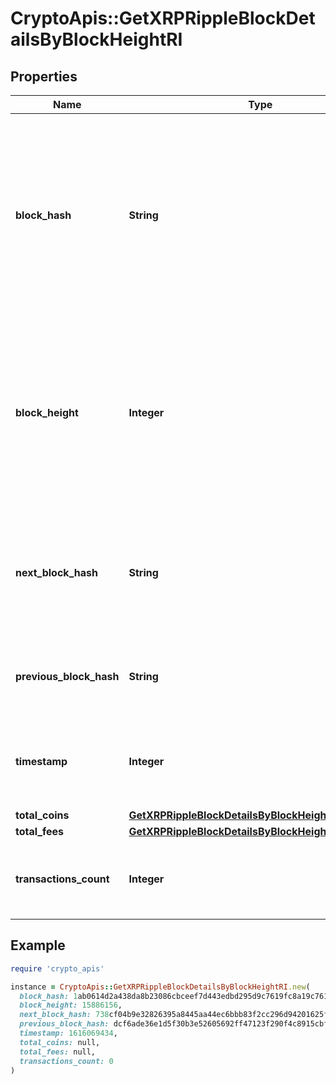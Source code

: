 # CryptoApis::GetXRPRippleBlockDetailsByBlockHeightRI

## Properties

| Name | Type | Description | Notes |
| ---- | ---- | ----------- | ----- |
| **block_hash** | **String** | Represents the hash of the block, which is its unique identifier. It represents a cryptographic digital fingerprint made by hashing the block header twice through the SHA256 algorithm. |  |
| **block_height** | **Integer** | Represents the number of blocks in the blockchain preceding this specific block. Block numbers have no gaps. A blockchain usually starts with block 0 called the \&quot;Genesis block\&quot;. |  |
| **next_block_hash** | **String** | Represents the hash of the next block. When this is the last block of the blockchain this value will be an empty string. |  |
| **previous_block_hash** | **String** | Represents the hash of the previous block, also known as the parent block. |  |
| **timestamp** | **Integer** | Defines the exact date/time when this block was mined in Unix Timestamp. |  |
| **total_coins** | [**GetXRPRippleBlockDetailsByBlockHeightRITotalCoins**](GetXRPRippleBlockDetailsByBlockHeightRITotalCoins.md) |  |  |
| **total_fees** | [**GetXRPRippleBlockDetailsByBlockHeightRITotalFees**](GetXRPRippleBlockDetailsByBlockHeightRITotalFees.md) |  |  |
| **transactions_count** | **Integer** | Represents the total number of all transactions as part of this block. |  |

## Example

```ruby
require 'crypto_apis'

instance = CryptoApis::GetXRPRippleBlockDetailsByBlockHeightRI.new(
  block_hash: 1ab0614d2a438da8b23086cbceef7d443edbd295d9c7619fc8a19c7618bc22c9,
  block_height: 15886156,
  next_block_hash: 738cf04b9e32826395a8445aa44ec6bbb83f2cc296d94201625f3a3d6ff85a5a,
  previous_block_hash: dcf6ade36e1d5f30b3e52605692ff47123f290f4c8915cbf5a6b7c3541f2354e,
  timestamp: 1616069434,
  total_coins: null,
  total_fees: null,
  transactions_count: 0
)
```

